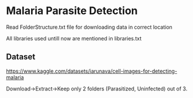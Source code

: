 # Malaria Parasite Detection

Read FolderStructure.txt file for downloading data in correct location

All libraries used untill now are mentioned in libraries.txt
 
## Dataset

https://www.kaggle.com/datasets/iarunava/cell-images-for-detecting-malaria

Download->Extract->Keep only 2 folders (Parasitized, Uninfected) out of 3.